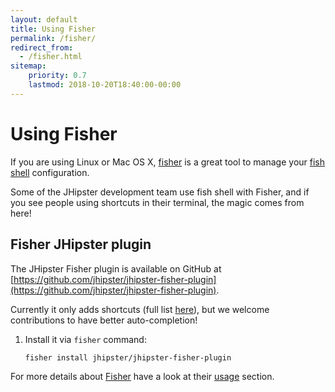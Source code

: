 ```yaml
---
layout: default
title: Using Fisher
permalink: /fisher/
redirect_from:
  - /fisher.html
sitemap:
    priority: 0.7
    lastmod: 2018-10-20T18:40:00-00:00
---
```


# <i class="fa fa-terminal"></i> Using Fisher

If you are using Linux or Mac OS X, [fisher](https://github.com/jorgebucaran/fisher) is a great tool to manage your [fish shell](http://fishshell.com/) configuration.

Some of the JHipster development team use fish shell with Fisher, and if you see people using shortcuts in their terminal, the magic comes from here!

## Fisher JHipster plugin

The JHipster Fisher plugin is available on GitHub at [https://github.com/jhipster/jhipster-fisher-plugin](https://github.com/jhipster/jhipster-fisher-plugin).

Currently it only adds shortcuts (full list [here](https://github.com/jhipster/jhipster-fisher-plugin/blob/main/conf.d/jhipster.aliases.fish)), but we welcome contributions to have better auto-completion!

1. Install it via ``fisher`` command:

    `fisher install jhipster/jhipster-fisher-plugin`

For more details about [Fisher](https://github.com/jorgebucaran/fisher) have a look at their [usage](https://github.com/jorgebucaran/fisher#usage) section.
